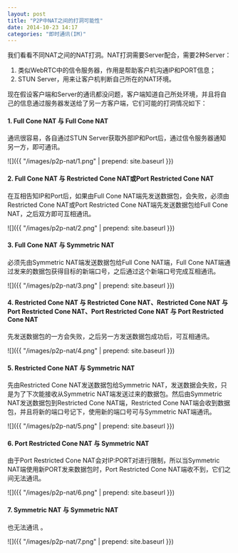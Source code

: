 ```yaml
---
layout: post
title: "P2P中NAT之间的打洞可能性"
date: 2014-10-23 14:17
categories: "即时通讯(IM)"
---
```


我们看看不同NAT之间的NAT打洞。NAT打洞需要Server配合，需要2种Server：

1. 类似WebRTC中的信令服务器，作用是帮助客户机沟通IP和PORT信息；
2. STUN Server，用来让客户机判断自己所在的NAT环境。

现在假设客户端和Server的通讯都没问题，客户端知道自己所处环境，并且将自己的信息通过服务器发送给了另一方客户端，它们可能的打洞情况如下：

#### 1. Full Cone NAT 与 Full Cone NAT

通讯很容易，各自通过STUN Server获取外部IP和Port后，通过信令服务器通知另一方，即可通讯。

![]({{ "/images/p2p-nat/1.png" | prepend: site.baseurl }})

#### 2. Full Cone NAT 与 Restricted Cone NAT或Port Restricted Cone NAT

在互相告知IP和Port后，如果由Full Cone NAT端先发送数据包，会失败，必须由Restricted Cone NAT或Port Restricted Cone NAT端先发送数据包给Full Cone NAT，之后双方即可互相通讯。

![]({{ "/images/p2p-nat/2.png" | prepend: site.baseurl }})

#### 3. Full Cone NAT 与 Symmetric NAT

必须先由Symmetric NAT端发送数据包给Full Cone NAT端，Full Cone NAT端通过发来的数据包获得目标的新端口号，之后通过这个新端口号完成互相通讯。

![]({{ "/images/p2p-nat/3.png" | prepend: site.baseurl }})

#### 4. Restricted Cone NAT 与 Restricted Cone NAT、Restricted Cone NAT 与 Port Restricted Cone NAT、Port Restricted Cone NAT 与 Port Restricted Cone NAT

先发送数据包的一方会失败，之后另一方发送数据包成功后，可互相通讯。

![]({{ "/images/p2p-nat/4.png" | prepend: site.baseurl }})

#### 5. Restricted Cone NAT 与 Symmetric NAT

先由Restricted Cone NAT发送数据包给Symmetric NAT，发送数据会失败，只是为了下次能接收从Symmetric NAT端发送过来的数据包。然后由Symmetric NAT发送数据包到Restricted Cone NAT端，Restricted Cone NAT端会收到数据包，并且将新的端口号记下，使用新的端口号可与Symmetric NAT端通讯。

![]({{ "/images/p2p-nat/5.png" | prepend: site.baseurl }})

#### 6. Port Restricted Cone NAT 与 Symmetric NAT

由于Port Restricted Cone NAT会对IP:PORT对进行限制，所以当Symmetric NAT端使用新PORT发来数据包时，Port Restricted Cone NAT端收不到，它们之间无法通讯。

![]({{ "/images/p2p-nat/6.png" | prepend: site.baseurl }})

#### 7. Symmetric NAT 与 Symmetric NAT

也无法通讯 。

![]({{ "/images/p2p-nat/7.png" | prepend: site.baseurl }})